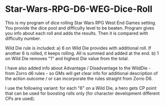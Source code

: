 # Star-Wars-RPG-D6-WEG-Dice-Roll
This is my program of dice rolling Star Wars RPG West End Games setting. 
You provide the dice pool and difficulty level to be beaten. Program gives you info about each roll and adds the results. 
Then it is compared with difficulty number.

Wild Die rule is included:
a) 6 on Wild Die provides with additional roll. If another 6 is rolled, it keeps rolling. All is summed and added at the end.
b) 1 on Wild Die removes "1" and highest Die value from the total.

I have also added info about Advantage / Disadvantage to the WildDie - from Zorro d6 rules - so GMs will get clear info for additional description 
of the action outcome / or can incorporate the rules straight from Zorro D6.

I use the following variant: for each "6" on a Wild Die, a hero gets CP point that can be used for boosting rolls only (for character development different CPs are used).
